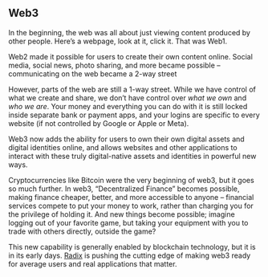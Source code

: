 ## Web3

In the beginning, the web was all about just viewing content produced by other people. Here’s a webpage, look at it, click it. That was Web1.

Web2 made it possible for users to create their own content online. Social media, social news, photo sharing, and more became possible – communicating on the web became a 2-way street

However, parts of the web are still a 1-way street. While we have control of what we create and share, we don’t have control over _what we own_ and _who we are_. Your money and everything you can do with it is still locked inside separate bank or payment apps, and your logins are specific to every website (if not controlled by Google or Apple or Meta).

Web3 now adds the ability for users to own their own digital assets and digital identities online, and allows websites and other applications to interact with these truly digital-native assets and identities in powerful new ways.

Cryptocurrencies like Bitcoin were the very beginning of web3, but it goes so much further. In web3, “Decentralized Finance” becomes possible, making finance cheaper, better, and more accessible to anyone – financial services compete to put your money to work, rather than charging you for the privilege of holding it. And new things become possible; imagine logging out of your favorite game, but taking your equipment with you to trade with others directly, outside the game?

This new capability is generally enabled by blockchain technology, but it is in its early days. [Radix](?glossaryAnchor=radixnetwork) is pushing the cutting edge of making web3 ready for average users and real applications that matter.
